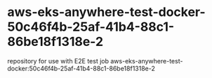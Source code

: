 # aws-eks-anywhere-test-docker-50c46f4b-25af-41b4-88c1-86be18f1318e-2
repository for use with E2E test job aws-eks-anywhere-test-docker:50c46f4b-25af-41b4-88c1-86be18f1318e-2
